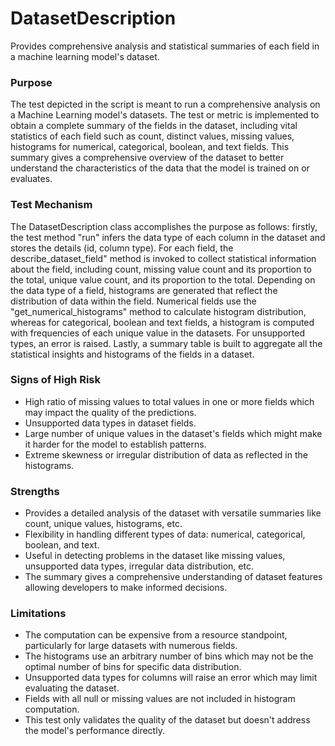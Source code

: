 # DatasetDescription

Provides comprehensive analysis and statistical summaries of each field in a machine learning model's dataset.

### Purpose

The test depicted in the script is meant to run a comprehensive analysis on a Machine Learning model's datasets.
The test or metric is implemented to obtain a complete summary of the fields in the dataset, including vital
statistics of each field such as count, distinct values, missing values, histograms for numerical, categorical,
boolean, and text fields. This summary gives a comprehensive overview of the dataset to better understand the
characteristics of the data that the model is trained on or evaluates.

### Test Mechanism

The DatasetDescription class accomplishes the purpose as follows: firstly, the test method "run" infers the data
type of each column in the dataset and stores the details (id, column type). For each field, the
describe_dataset_field" method is invoked to collect statistical information about the field, including count,
missing value count and its proportion to the total, unique value count, and its proportion to the total. Depending
on the data type of a field, histograms are generated that reflect the distribution of data within the field.
Numerical fields use the "get_numerical_histograms" method to calculate histogram distribution, whereas for
categorical, boolean and text fields, a histogram is computed with frequencies of each unique value in the
datasets. For unsupported types, an error is raised. Lastly, a summary table is built to aggregate all the
statistical insights and histograms of the fields in a dataset.

### Signs of High Risk

- High ratio of missing values to total values in one or more fields which may impact the quality of the
predictions.
- Unsupported data types in dataset fields.
- Large number of unique values in the dataset's fields which might make it harder for the model to establish
patterns.
- Extreme skewness or irregular distribution of data as reflected in the histograms.

### Strengths

- Provides a detailed analysis of the dataset with versatile summaries like count, unique values, histograms, etc.
- Flexibility in handling different types of data: numerical, categorical, boolean, and text.
- Useful in detecting problems in the dataset like missing values, unsupported data types, irregular data
distribution, etc.
- The summary gives a comprehensive understanding of dataset features allowing developers to make informed
decisions.

### Limitations

- The computation can be expensive from a resource standpoint, particularly for large datasets with numerous fields.
- The histograms use an arbitrary number of bins which may not be the optimal number of bins for specific data
distribution.
- Unsupported data types for columns will raise an error which may limit evaluating the dataset.
- Fields with all null or missing values are not included in histogram computation.
- This test only validates the quality of the dataset but doesn't address the model's performance directly.
